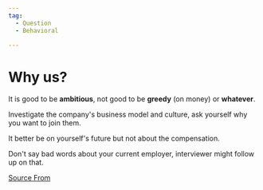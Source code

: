 ```yaml
---
tag:
  - Question
  - Behavioral

---
```

  
# Why us?

It is good to be **ambitious**, not good to be **greedy** (on money) or **whatever**.

Investigate the company's business model and culture, ask yourself why you want to join them.

It better be on yourself's future but not about the compensation.

Don't say bad words about your current employer, interviewer might follow up on that.


[Source From](https://bigfrontend.dev/question/Why-us)

  